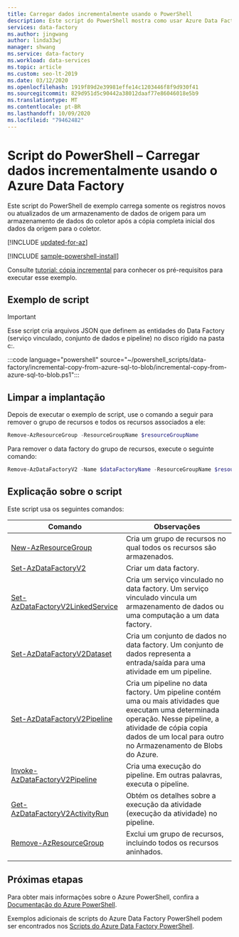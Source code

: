 ```yaml
---
title: Carregar dados incrementalmente usando o PowerShell
description: Este script do PowerShell mostra como usar Azure Data Factory para copiar dados incrementalmente de um banco de dado SQL do Azure para um armazenamento de BLOBs do Azure.
services: data-factory
ms.author: jingwang
author: linda33wj
manager: shwang
ms.service: data-factory
ms.workload: data-services
ms.topic: article
ms.custom: seo-lt-2019
ms.date: 03/12/2020
ms.openlocfilehash: 1919f89d2e39981effe14c1203446f8f9d930f41
ms.sourcegitcommit: 829d951d5c90442a38012daaf77e86046018e5b9
ms.translationtype: MT
ms.contentlocale: pt-BR
ms.lasthandoff: 10/09/2020
ms.locfileid: "79462482"
---
```

# <a name="powershell-script---incrementally-load-data-by-using-azure-data-factory"></a>Script do PowerShell – Carregar dados incrementalmente usando o Azure Data Factory

Este script do PowerShell de exemplo carrega somente os registros novos ou atualizados de um armazenamento de dados de origem para um armazenamento de dados do coletor após a cópia completa inicial dos dados da origem para o coletor.  

[!INCLUDE [updated-for-az](../../../includes/updated-for-az.md)]

[!INCLUDE [sample-powershell-install](../../../includes/sample-powershell-install-no-ssh-az.md)]

Consulte [tutorial: cópia incremental](../tutorial-incremental-copy-powershell.md#prerequisites) para conhecer os pré-requisitos para executar esse exemplo. 

## <a name="sample-script"></a>Exemplo de script

> [!IMPORTANT]
> Esse script cria arquivos JSON que definem as entidades do Data Factory (serviço vinculado, conjunto de dados e pipeline) no disco rígido na pasta c:\.

:::code language="powershell" source="~/powershell_scripts/data-factory/incremental-copy-from-azure-sql-to-blob/incremental-copy-from-azure-sql-to-blob.ps1":::

## <a name="clean-up-deployment"></a>Limpar a implantação

Depois de executar o exemplo de script, use o comando a seguir para remover o grupo de recursos e todos os recursos associados a ele:

```powershell
Remove-AzResourceGroup -ResourceGroupName $resourceGroupName
```
Para remover o data factory do grupo de recursos, execute o seguinte comando: 

```powershell
Remove-AzDataFactoryV2 -Name $dataFactoryName -ResourceGroupName $resourceGroupName
```

## <a name="script-explanation"></a>Explicação sobre o script

Este script usa os seguintes comandos: 

| Comando | Observações |
|---|---|
| [New-AzResourceGroup](/powershell/module/az.resources/new-azresourcegroup) | Cria um grupo de recursos no qual todos os recursos são armazenados. |
| [Set-AzDataFactoryV2](/powershell/module/az.datafactory/set-Azdatafactoryv2) | Criar um data factory. |
| [Set-AzDataFactoryV2LinkedService](/powershell/module/az.datafactory/Set-Azdatafactoryv2linkedservice) | Cria um serviço vinculado no data factory. Um serviço vinculado vincula um armazenamento de dados ou uma computação a um data factory. |
| [Set-AzDataFactoryV2Dataset](/powershell/module/az.datafactory/Set-Azdatafactoryv2dataset) | Cria um conjunto de dados no data factory. Um conjunto de dados representa a entrada/saída para uma atividade em um pipeline. | 
| [Set-AzDataFactoryV2Pipeline](/powershell/module/az.datafactory/Set-Azdatafactoryv2pipeline) | Cria um pipeline no data factory. Um pipeline contém uma ou mais atividades que executam uma determinada operação. Nesse pipeline, a atividade de cópia copia dados de um local para outro no Armazenamento de Blobs do Azure. |
| [Invoke-AzDataFactoryV2Pipeline](/powershell/module/az.datafactory/Invoke-Azdatafactoryv2pipeline) | Cria uma execução do pipeline. Em outras palavras, executa o pipeline. |
| [Get-AzDataFactoryV2ActivityRun](/powershell/module/az.datafactory/get-Azdatafactoryv2activityrun) | Obtém os detalhes sobre a execução da atividade (execução da atividade) no pipeline. 
| [Remove-AzResourceGroup](/powershell/module/az.resources/remove-azresourcegroup) | Exclui um grupo de recursos, incluindo todos os recursos aninhados. |
|||

## <a name="next-steps"></a>Próximas etapas

Para obter mais informações sobre o Azure PowerShell, confira a [Documentação do Azure PowerShell](https://docs.microsoft.com/powershell/).

Exemplos adicionais de scripts do Azure Data Factory PowerShell podem ser encontrados nos [Scripts do Azure Data Factory PowerShell](../samples-powershell.md).

